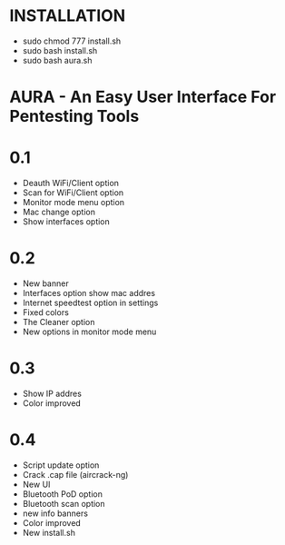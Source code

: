 # INSTALLATION
+ sudo chmod 777 install.sh
+ sudo bash install.sh
+ sudo bash aura.sh

# AURA - An Easy User Interface For Pentesting Tools


# 0.1
+ Deauth WiFi/Client option
+ Scan for WiFi/Client option
+ Monitor mode menu option
+ Mac change option
+ Show interfaces option

# 0.2
+ New banner
+ Interfaces option show mac addres
+ Internet speedtest option in settings
+ Fixed colors
+ The Cleaner option
+ New options in monitor mode menu

# 0.3
+ Show IP addres
+ Color improved

# 0.4
+ Script update option
+ Crack .cap file (aircrack-ng)
+ New UI
+ Bluetooth PoD option
+ Bluetooth scan option
+ new info banners
+ Color improved
+ New install.sh
